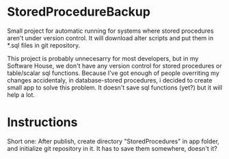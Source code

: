 # StoredProcedureBackup
Small project for automatic running for systems where stored procedures aren't under version control. It will download alter scripts and put them in *.sql files in git repository.

This project is probably unnecesarry for most developers, but in my Software House, we don't have any version control for stored procedures or table/scalar sql functions. Because I've got enough of people overriting my changes accidentaly, in database-stored procedures, i decided to create small app to solve this problem. It doesn't save sql functions (yet?) but it will help a lot.

# Instructions
Short one: After publish, create directory "StoredProcedures" in app folder, and initialize git repository in it. It has to save them somewhere, doesn't it?
